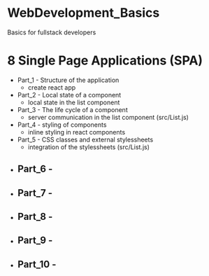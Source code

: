 # WebDevelopment_Basics

 Basics for fullstack developers






 # 8 Single Page Applications (SPA)
  * Part_1 - Structure of the application
    - create react app
  * Part_2 - Local state of a component
    - local state in the list component
  * Part_3 - The life cycle of a component
    - server communication in the list component (src/List.js)
  * Part_4 - styling of components
    - inline styling in react components
  * Part_5 - CSS classes and external stylessheets
    - integration of the stylessheets (src/List.js)
  * Part_6 - 
    - 
  * Part_7 - 
    - 
  * Part_8 - 
    - 
  * Part_9 - 
    - 
  * Part_10 - 
    -  
